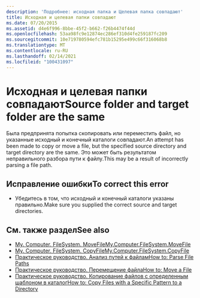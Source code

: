```yaml
---
description: 'Подробнее: исходная папка и Целевая папка совпадают'
title: Исходная и целевая папки совпадают
ms.date: 07/20/2015
ms.assetid: d4e6f996-8bbe-45f2-b662-f26b4474f44d
ms.openlocfilehash: 53aa98fc9e12874ec286ef310d4fe259187fc209
ms.sourcegitcommit: 10e719780594efc781b15295e499c66f316068b8
ms.translationtype: MT
ms.contentlocale: ru-RU
ms.lasthandoff: 02/14/2021
ms.locfileid: "100431097"
---
```

# <a name="source-folder-and-target-folder-are-the-same"></a><span data-ttu-id="79b30-103">Исходная и целевая папки совпадают</span><span class="sxs-lookup"><span data-stu-id="79b30-103">Source folder and target folder are the same</span></span>

<span data-ttu-id="79b30-104">Была предпринята попытка скопировать или переместить файл, но указанные исходный и конечный каталоги совпадают.</span><span class="sxs-lookup"><span data-stu-id="79b30-104">An attempt has been made to copy or move a file, but the specified source directory and target directory are the same.</span></span> <span data-ttu-id="79b30-105">Это может быть результатом неправильного разбора пути к файлу.</span><span class="sxs-lookup"><span data-stu-id="79b30-105">This may be a result of incorrectly parsing a file path.</span></span>  
  
## <a name="to-correct-this-error"></a><span data-ttu-id="79b30-106">Исправление ошибки</span><span class="sxs-lookup"><span data-stu-id="79b30-106">To correct this error</span></span>  
  
- <span data-ttu-id="79b30-107">Убедитесь в том, что исходный и конечный каталоги указаны правильно.</span><span class="sxs-lookup"><span data-stu-id="79b30-107">Make sure you supplied the correct source and target directories.</span></span>  
  
## <a name="see-also"></a><span data-ttu-id="79b30-108">См. также раздел</span><span class="sxs-lookup"><span data-stu-id="79b30-108">See also</span></span>

- [<span data-ttu-id="79b30-109">My. Computer. FileSystem. MoveFile</span><span class="sxs-lookup"><span data-stu-id="79b30-109">My.Computer.FileSystem.MoveFile</span></span>](xref:Microsoft.VisualBasic.FileIO.FileSystem.MoveFile%2A)
- [<span data-ttu-id="79b30-110">My. Computer. FileSystem. CopyFile</span><span class="sxs-lookup"><span data-stu-id="79b30-110">My.Computer.FileSystem.CopyFile</span></span>](xref:Microsoft.VisualBasic.FileIO.FileSystem.CopyFile%2A)
- [<span data-ttu-id="79b30-111">Практическое руководство. Анализ путей к файлам</span><span class="sxs-lookup"><span data-stu-id="79b30-111">How to: Parse File Paths</span></span>](../developing-apps/programming/drives-directories-files/how-to-parse-file-paths.md)
- [<span data-ttu-id="79b30-112">Практическое руководство. Перемещение файла</span><span class="sxs-lookup"><span data-stu-id="79b30-112">How to: Move a File</span></span>](../developing-apps/programming/drives-directories-files/how-to-move-a-file.md)
- [<span data-ttu-id="79b30-113">Практическое руководство. Копирование файлов с определенным шаблоном в каталог</span><span class="sxs-lookup"><span data-stu-id="79b30-113">How to: Copy Files with a Specific Pattern to a Directory</span></span>](../developing-apps/programming/drives-directories-files/how-to-copy-files-with-a-specific-pattern-to-a-directory.md)
